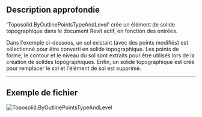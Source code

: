 ## Description approfondie

'Toposolid.ByOutlinePointsTypeAndLevel' crée un élément de solide topographique dans le document Revit actif, en fonction des entrées.

Dans l'exemple ci-dessous, un sol existant (avec des points modifiés) est sélectionné pour être converti en solide topographique. Les points de forme, le contour et le niveau du sol sont extraits pour être utilisés lors de la création de solides topographiques. Enfin, un solide topographique est créé pour remplacer le sol et l'élément de sol est supprimé.

___
## Exemple de fichier

![Toposolid.ByOutlinePointsTypeAndLevel](./Revit.Elements.Toposolid.ByOutlinePointsTypeAndLevel_img.jpg)
